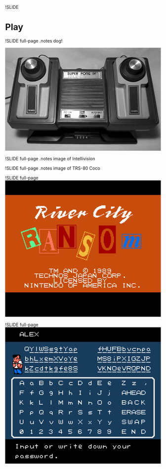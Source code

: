 !SLIDE 

# Play #

!SLIDE full-page
.notes dog!

![](img/pong-console.jpg)

!SLIDE full-page
.notes image of Intellivision

!SLIDE full-page
.notes image of TRS-80 Coco

!SLIDE full-page
![](img/rcrtitle.png)

!SLIDE full-page
![](img/rcrpassword.png)
